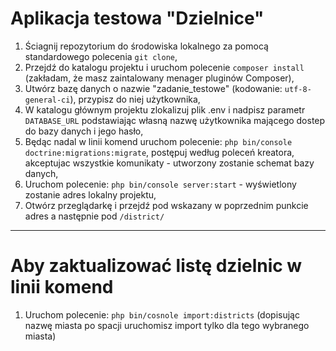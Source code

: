# Aplikacja testowa "Dzielnice"

1. Ściagnij repozytorium do środowiska lokalnego za pomocą standardowego polecenia `git clone`,
2. Przejdź do katalogu projektu i uruchom polecenie `composer install` (zakładam, że masz zaintalowany menager pluginów Composer),
3. Utwórz bazę danych o nazwie "zadanie_testowe" (kodowanie: `utf-8-general-ci`), przypisz do niej użytkownika,
4. W katalogu głównym projektu zlokalizuj plik .env i nadpisz parametr `DATABASE_URL` podstawiając własną nazwę użytkownika mającego dostep do bazy danych i jego hasło,
5. Będąc nadal w linii komend uruchom polecenie: `php bin/console doctrine:migrations:migrate`, postępuj według poleceń kreatora, akceptujac wszystkie komunikaty - utworzony zostanie schemat bazy danych,
6. Uruchom polecenie: `php bin/console server:start` - wyświetlony zostanie adres lokalny projektu,
7. Otwórz przeglądarkę i przejdź pod wskazany w poprzednim punkcie adres a następnie pod `/district/`

---
# Aby zaktualizować listę dzielnic w linii komend
1. Uruchom polecenie: `php bin/cosnole import:districts` (dopisując nazwę miasta po spacji uruchomisz import tylko dla tego wybranego miasta)
